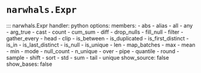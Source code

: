 # `narwhals.Expr`

::: narwhals.Expr
    handler: python
    options:
      members:
        - abs
        - alias
        - all
        - any
        - arg_true
        - cast
        - count
        - cum_sum
        - diff
        - drop_nulls
        - fill_null
        - filter
        - gather_every
        - head
        - clip
        - is_between
        - is_duplicated
        - is_first_distinct
        - is_in
        - is_last_distinct
        - is_null
        - is_unique
        - len
        - map_batches
        - max
        - mean
        - min
        - mode
        - null_count
        - n_unique
        - over
        - pipe
        - quantile
        - round
        - sample
        - shift
        - sort
        - std
        - sum
        - tail
        - unique
      show_source: false
      show_bases: false
